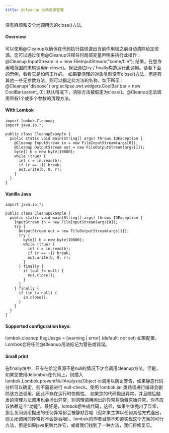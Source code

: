 ```yaml
---
title: @cleanup 自动资源管理
---
```

没有麻烦和安全地调用您的close()方法.

#### Overview
可以使用@Cleanup以确保在代码执行路径退出当前作用域之前自动清除给定资源。您可以通过使用@Cleanup注释任何局部变量声明来执行此操作：
@Cleanup InputStream in = new FileInputStream("some/file");
结果，在您作用域范围的末尾调用in.close()。保证通过try / finally构造运行此调用。请看下面的示例，看看它是如何工作的。
如果要清理的对象类型没有close()方法，但是有其他一些无参数方法，则可以指定此方法的名称，如下所示：
@Cleanup("dispose") org.eclipse.swt.widgets.CoolBar bar = new CoolBar(parent, 0);
默认情况下，清除方法被假定为close()。@Cleanup无法调用带有1个或多个参数的清理方法。

#### With Lombok

    import lombok.Cleanup;
    import java.io.*;
    
    public class CleanupExample {
      public static void main(String[] args) throws IOException {
        @Cleanup InputStream in = new FileInputStream(args[0]);
        @Cleanup OutputStream out = new FileOutputStream(args[1]);
        byte[] b = new byte[10000];
        while (true) {
          int r = in.read(b);
          if (r == -1) break;
          out.write(b, 0, r);
        }
      }
    }
    
#### Vanilla Java

    import java.io.*;
    
    public class CleanupExample {
      public static void main(String[] args) throws IOException {
        InputStream in = new FileInputStream(args[0]);
        try {
          OutputStream out = new FileOutputStream(args[1]);
          try {
            byte[] b = new byte[10000];
            while (true) {
              int r = in.read(b);
              if (r == -1) break;
              out.write(b, 0, r);
            }
          } finally {
            if (out != null) {
              out.close();
            }
          }
        } finally {
          if (in != null) {
            in.close();
          }
        }
      }
    }
    
#### Supported configuration keys:
lombok.cleanup.flagUsage = [warning | error] (default: not set)
如果配置， Lombok会将任何@Cleanup用法标记为警告或错误。
#### Small print
在finally块中，只有在给定资源不是null的情况下才会调用cleanup方法。但是，如果您使用delombok在代码上，则插入lombok.Lombok.preventNullAnalysis(Object o)调用以防止警告，如果静态代码分析可以确定，则不需要进行 null-check。使用 lombok.jar 类路径进行编译会删除该方法调用，因此不存在运行时依赖性。
如果您的代码抛出异常，并且随后触发的清理方法调用也会抛出异常，则清理调用抛出的异常将隐藏原始异常。你不应该依赖这个“功能”。最好是，lombok想生成代码，这样，如果主体抛出了异常，那么关闭调用抛出的任何异常都会被静默吞噬（但如果主体以任何其他方式退出，则关闭调用的异常将不会是吞咽）。lombok的作者目前不知道实现这个方案的可行方法，但是如果java更新允许它，或者我们找到了一种方法，我们将修复它。

